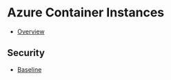 # Azure Container Instances
* [Overview](https://learn.microsoft.com/en-us/azure/container-instances/container-instances-overview)

## Security
* [Baseline](https://learn.microsoft.com/en-us/security/benchmark/azure/baselines/container-instances-security-baseline)